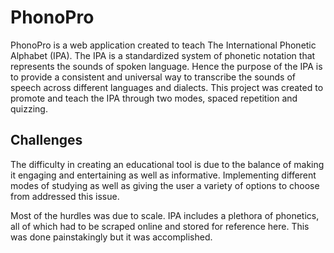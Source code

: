 # PhonoPro

PhonoPro is a web application created to teach The International Phonetic Alphabet (IPA). The IPA is a standardized system of phonetic notation that represents the sounds of spoken language. Hence the purpose of the IPA is to provide a consistent and universal way to transcribe the sounds of speech across different languages and dialects. This project was created to promote and teach the IPA through two modes, spaced repetition and quizzing.

## Challenges

The difficulty in creating an educational tool is due to the balance of making it engaging and entertaining as well as informative. Implementing different modes of studying as well as giving the user a variety of options to choose from addressed this issue.

Most of the hurdles was due to scale. IPA includes a plethora of phonetics, all of which had to be scraped online and stored for reference here. This was done painstakingly but it was accomplished.
